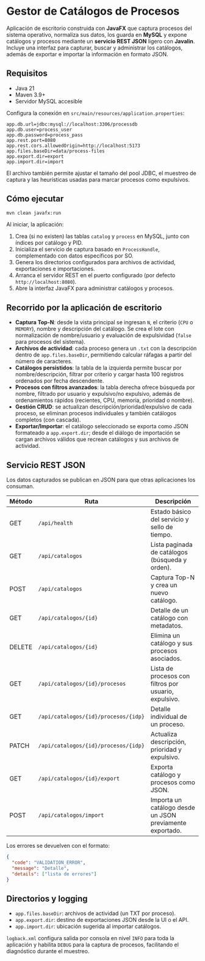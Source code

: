 # Gestor de Catálogos de Procesos

Aplicación de escritorio construida con **JavaFX** que captura procesos del sistema operativo,
normaliza sus datos, los guarda en **MySQL** y expone catálogos y procesos mediante un
**servicio REST JSON** ligero con **Javalin**. Incluye una interfaz para capturar, buscar y
administrar los catálogos, además de exportar e importar la información en formato JSON.

## Requisitos

- Java 21
- Maven 3.9+
- Servidor MySQL accesible

Configura la conexión en `src/main/resources/application.properties`:

```properties
app.db.url=jdbc:mysql://localhost:3306/processdb
app.db.user=process_user
app.db.password=process_pass
app.rest.port=8080
app.rest.cors.allowedOrigin=http://localhost:5173
app.files.baseDir=data/process-files
app.export.dir=export
app.import.dir=import
```

El archivo también permite ajustar el tamaño del pool JDBC, el muestreo de captura y las
heurísticas usadas para marcar procesos como expulsivos.

## Cómo ejecutar

```bash
mvn clean javafx:run
```

Al iniciar, la aplicación:

1. Crea (si no existen) las tablas `catalog` y `process` en MySQL, junto con índices por catálogo y PID.
2. Inicializa el servicio de captura basado en `ProcessHandle`, complementado con datos específicos por SO.
3. Genera los directorios configurados para archivos de actividad, exportaciones e importaciones.
4. Arranca el servidor REST en el puerto configurado (por defecto `http://localhost:8080`).
5. Abre la interfaz JavaFX para administrar catálogos y procesos.

## Recorrido por la aplicación de escritorio

- **Captura Top-N**: desde la vista principal se ingresan `N`, el criterio (`CPU` o `MEMORY`),
  nombre y descripción del catálogo. Se crea el lote con normalización de nombre/usuario y evaluación
  de expulsividad (`false` para procesos del sistema).
- **Archivos de actividad**: cada proceso genera un `.txt` con la descripción dentro de
  `app.files.baseDir`, permitiendo calcular ráfagas a partir del número de caracteres.
- **Catálogos persistidos**: la tabla de la izquierda permite buscar por nombre/descripción,
  filtrar por criterio y cargar hasta 100 registros ordenados por fecha descendente.
- **Procesos con filtros avanzados**: la tabla derecha ofrece búsqueda por nombre,
  filtrado por usuario y expulsivo/no expulsivo, además de ordenamientos rápidos
  (recientes, CPU, memoria, prioridad o nombre).
- **Gestión CRUD**: se actualizan descripción/prioridad/expulsivo de cada proceso,
  se eliminan procesos individuales y también catálogos completos (con cascada).
- **Exportar/Importar**: el catálogo seleccionado se exporta como JSON formateado a
  `app.export.dir`; desde el diálogo de importación se cargan archivos válidos que
  recrean catálogos y sus archivos de actividad.

## Servicio REST JSON

Los datos capturados se publican en JSON para que otras aplicaciones los consuman.

| Método | Ruta                                 | Descripción                                           |
| ------ | ------------------------------------ | ----------------------------------------------------- |
| GET    | `/api/health`                        | Estado básico del servicio y sello de tiempo.         |
| GET    | `/api/catalogos`                     | Lista paginada de catálogos (búsqueda y orden).       |
| POST   | `/api/catalogos`                     | Captura Top-N y crea un nuevo catálogo.               |
| GET    | `/api/catalogos/{id}`                | Detalle de un catálogo con metadatos.                 |
| DELETE | `/api/catalogos/{id}`                | Elimina un catálogo y sus procesos asociados.         |
| GET    | `/api/catalogos/{id}/procesos`       | Lista de procesos con filtros por usuario, expulsivo. |
| GET    | `/api/catalogos/{id}/procesos/{idp}` | Detalle individual de un proceso.                     |
| PATCH  | `/api/catalogos/{id}/procesos/{idp}` | Actualiza descripción, prioridad y expulsivo.         |
| GET    | `/api/catalogos/{id}/export`         | Exporta catálogo y procesos como JSON.                |
| POST   | `/api/catalogos/import`              | Importa un catálogo desde un JSON previamente exportado. |

Los errores se devuelven con el formato:

```json
{
  "code": "VALIDATION_ERROR",
  "message": "Detalle",
  "details": ["lista de errores"]
}
```

## Directorios y logging

- `app.files.baseDir`: archivos de actividad (un TXT por proceso).
- `app.export.dir`: destino de exportaciones JSON desde la UI o el API.
- `app.import.dir`: ubicación sugerida al importar catálogos.

`logback.xml` configura salida por consola en nivel `INFO` para toda la aplicación y
habilita `DEBUG` para la captura de procesos, facilitando el diagnóstico durante el muestreo.
